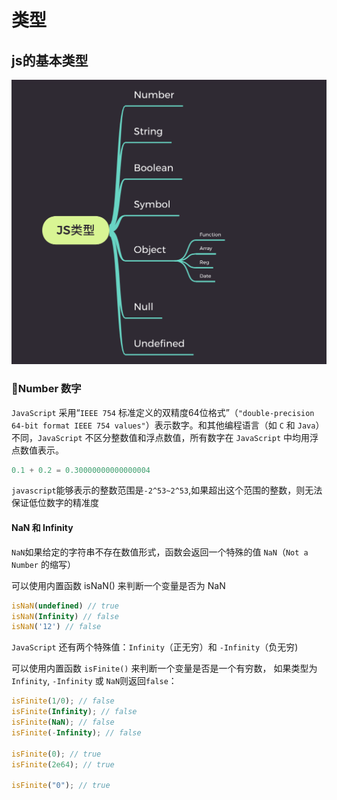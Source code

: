 # 类型

## js的基本类型

![img](../images/js/img1.png)

### Number 数字

`JavaScript` 采用“`IEEE 754` 标准定义的双精度64位格式”（`"double-precision 64-bit format IEEE 754 values"`）表示数字。和其他编程语言（如 `C` 和 `Java`）不同，`JavaScript` 不区分整数值和浮点数值，所有数字在 `JavaScript` 中均用浮点数值表示。

```javascript
0.1 + 0.2 = 0.30000000000000004
```

`javascript`能够表示的整数范围是`-2^53~2^53`,如果超出这个范围的整数，则无法保证低位数字的精准度

#### NaN 和 Infinity

`NaN`如果给定的字符串不存在数值形式，函数会返回一个特殊的值 `NaN`（`Not a Number` 的缩写）

可以使用内置函数 isNaN() 来判断一个变量是否为 NaN

```JavaScript
isNaN(undefined) // true
isNaN(Infinity) // false
isNaN('12') // false
```


`JavaScript` 还有两个特殊值：`Infinity`（正无穷）和 `-Infinity`（负无穷)

可以使用内置函数 `isFinite()` 来判断一个变量是否是一个有穷数， 如果类型为`Infinity`, `-Infinity` 或 `NaN`则返回`false`：

```JavaScript
isFinite(1/0); // false
isFinite(Infinity); // false
isFinite(NaN); // false
isFinite(-Infinity); // false

isFinite(0); // true
isFinite(2e64); // true

isFinite("0"); // true
```
